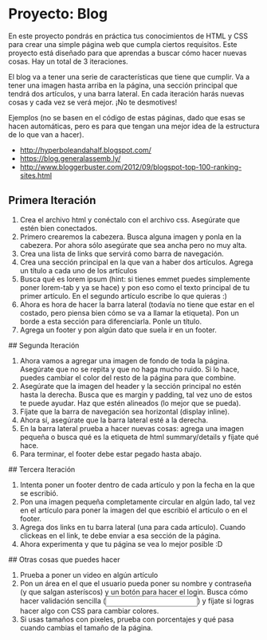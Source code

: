 # Proyecto: Blog
En este proyecto pondrás en práctica tus conocimientos de HTML y CSS para crear una simple página web que cumpla ciertos requisitos. Este proyecto está diseñado para que aprendas a buscar cómo hacer nuevas cosas. Hay un total de 3 iteraciones.

El blog va a tener una serie de características que tiene que cumplir. Va a tener una imagen hasta arriba en la página, una sección principal que tendrá dos artículos, y una barra lateral. En cada iteración harás nuevas cosas y cada vez se verá mejor. ¡No te desmotives!

Ejemplos (no se basen en el código de estas páginas, dado que esas se hacen automáticas, pero es para que tengan una mejor idea de la estructura de lo que van a hacer).
* http://hyperboleandahalf.blogspot.com/ 
* https://blog.generalassemb.ly/
* http://www.bloggerbuster.com/2012/09/blogspot-top-100-ranking-sites.html

## Primera Iteración

1. Crea el archivo html y conéctalo con el archivo css. Asegúrate que estén bien conectados.
2. Primero crearemos la cabezera. Busca alguna imagen y ponla en la cabezera. Por ahora sólo asegúrate que sea ancha pero no muy alta.
3. Crea una lista de links que servirá como barra de navegación.
4. Crea una sección principal en la que van a haber dos artículos. Agrega un título a cada uno de los artículos
5. Busca qué es lorem ipsum (hint: si tienes emmet puedes simplemente poner lorem-tab y ya se hace) y pon eso como el texto principal de tu primer artículo. En el segundo artículo escribe lo que quieras :)
6. Ahora es hora de hacer la barra lateral (todavía no tiene que estar en el costado, pero piensa bien cómo se va a llamar la etiqueta). Pon un borde a esta sección para diferenciarla. Ponle un título.
7. Agrega un footer y pon algún dato que suela ir en un footer.

## Segunda Iteración
1. Ahora vamos a agregar una imagen de fondo de toda la página. Asegúrate que no se repita y que no haga mucho ruido. Si lo hace, puedes cambiar el color del resto de la página para que combine.
2. Asegúrate que la imagen del header y la sección principal no estén hasta la derecha. Busca que es margin y padding, tal vez uno de estos te puede ayudar. Haz que estén alineados (lo mejor que se pueda).
3. Fíjate que la barra de navegación sea horizontal (display inline).
4. Ahora sí, asegúrate que la barra lateral esté a la derecha.
5. En la barra lateral prueba a hacer nuevas cosas: agrega una imagen pequeña o busca qué es la etiqueta de html summary/details y fíjate qué hace.
6. Para terminar, el footer debe estar pegado hasta abajo.

## Tercera Iteración
1. Intenta poner un footer dentro de cada artículo y pon la fecha en la que se escribió.
2. Pon una imagen pequeña completamente circular en algún lado, tal vez en el artículo para poner la imagen del que escribió el artículo o en el footer. 
3. Agrega dos links en tu barra lateral (una para cada artículo). Cuando clickeas en el link, te debe enviar a esa sección de la página.
4. Ahora experimenta y que tu página se vea lo mejor posible :D


## Otras cosas que puedes hacer
1. Prueba a poner un video en algún artículo
2. Pon un área en el que el usuario pueda poner su nombre y contraseña (y que salgan asteríscos) y un botón para hacer el login. Busca cómo hacer validación sencilla (<input type="email" required>) y fíjate si logras hacer algo con CSS para cambiar colores.
3. Si usas tamaños con pixeles, prueba con porcentajes y qué pasa cuando cambias el tamaño de la página.

